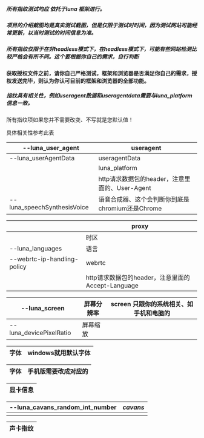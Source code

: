 ​	

##### 所有指纹测试均应 依托于luna 框架进行。
##### 项目的介绍截图均是真实测试截图，但是仅限于测试时时间，因为测试网站可能经常更新，以当时测试的时间信息为准。
##### 所有指纹仅限于在非headless模式下，在headless模式下，可能有些网站检测比较严格会有所不同。这个要根据你自己的需求，自行判断
####  获取授权文件之前，请你自己严格测试，框架和浏览器是否满足你自己的需求，授权发送完毕，则认为你认可目前的框架和浏览器的全部功能。



##### 指纹具有相关性，例如useragent数据和useragentdata需要与luna_platform信息一致。



所有指纹项如果您并不需要改变、不写就是您默认值！



具体相关性参考此表





| --luna_user_agent           | useragent                                        |
| --------------------------- | ------------------------------------------------ |
| --luna_userAgentData        | useragentData                                    |
|                             | luna_platform                                    |
|                             | http请求数据包的header，注意里面的、User-Agent   |
| --luna_speechSynthesisVoice | 语音合成器、这个会判断你到底是chromium还是Chrome |





|                             | proxy                                             |
| --------------------------- | ------------------------------------------------- |
|                             | 时区                                              |
| --luna_languages            | 语言                                              |
| --webrtc-ip-handling-policy | webrtc                                            |
|                             | http请求数据包的header，注意里面的Accept-Language |



| --luna_screen           | 屏幕分辨率 | screen 只跟你的系统相关、如手机和电脑的 |
| ----------------------- | ---------- | --------------------------------------- |
| --luna_devicePixelRatio | 屏幕缩放   |                                         |



| 字体 | windows就用默认字体 |
| ---- | ------------------- |





| 字体 | 手机版需要改成对应的 |
| ---- | -------------------- |





| 显卡信息 |
| -------- |





| --luna_cavans_random_int_number | *cavans* |
| ------------------------------- | -------- |
|                                 |          |





| 声卡指纹 |
| -------- |



